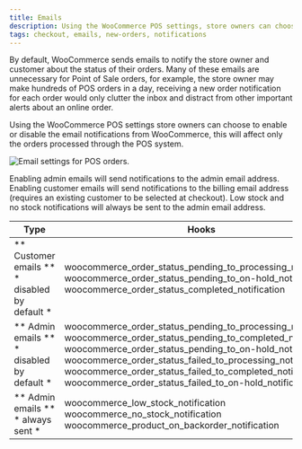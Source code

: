 ```yaml
---
title: Emails
description: Using the WooCommerce POS settings, store owners can choose to enable or disable the email notifications from WooCommerce.
tags: checkout, emails, new-orders, notifications
---
```


By default, WooCommerce sends emails to notify the store owner and customer about the status of their orders. 
Many of these emails are unnecessary for Point of Sale orders, for example, the store owner may make hundreds of POS orders in a day, receiving a new order notification for each order would only clutter the inbox and distract from other important alerts about an online order. 

Using the WooCommerce POS settings store owners can choose to enable or disable the email notifications from WooCommerce, this will affect only the orders processed through the POS system. 

![Email settings for POS orders.](https://wcpos.com/wp-content/uploads/2015/07/email-settings.png "Email settings for POS orders")

Enabling admin emails will send notifications to the admin email address. Enabling customer emails will send notifications to the billing email address (requires an existing customer to be selected at checkout). Low stock and no stock notifications will always be sent to the admin email address.


| Type | Hooks |
| - | - |
| ** Customer emails ** <br /> * disabled by default * | woocommerce_order_status_pending_to_processing_notification <br /> woocommerce_order_status_pending_to_on-hold_notification <br /> woocommerce_order_status_completed_notification |
| ** Admin emails ** <br /> * disabled by default * | woocommerce_order_status_pending_to_processing_notification <br /> woocommerce_order_status_pending_to_completed_notification <br /> woocommerce_order_status_pending_to_on-hold_notification <br /> woocommerce_order_status_failed_to_processing_notification <br /> woocommerce_order_status_failed_to_completed_notification <br /> woocommerce_order_status_failed_to_on-hold_notification |
| ** Admin emails ** <br /> * always sent * | woocommerce_low_stock_notification <br /> woocommerce_no_stock_notification <br /> woocommerce_product_on_backorder_notification |